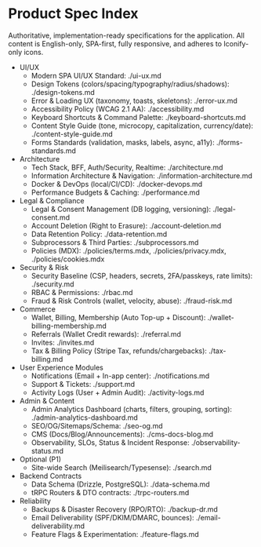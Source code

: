 # Product Spec Index

Authoritative, implementation-ready specifications for the application. All content is English-only, SPA-first, fully responsive, and adheres to Iconify-only icons.

- UI/UX
  - Modern SPA UI/UX Standard: ./ui-ux.md
  - Design Tokens (colors/spacing/typography/radius/shadows): ./design-tokens.md
  - Error & Loading UX (taxonomy, toasts, skeletons): ./error-ux.md
  - Accessibility Policy (WCAG 2.1 AA): ./accessibility.md
  - Keyboard Shortcuts & Command Palette: ./keyboard-shortcuts.md
  - Content Style Guide (tone, microcopy, capitalization, currency/date): ./content-style-guide.md
  - Forms Standards (validation, masks, labels, async, a11y): ./forms-standards.md
- Architecture
  - Tech Stack, BFF, Auth/Security, Realtime: ./architecture.md
  - Information Architecture & Navigation: ./information-architecture.md
  - Docker & DevOps (local/CI/CD): ./docker-devops.md
  - Performance Budgets & Caching: ./performance.md
- Legal & Compliance
  - Legal & Consent Management (DB logging, versioning): ./legal-consent.md
  - Account Deletion (Right to Erasure): ./account-deletion.md
  - Data Retention Policy: ./data-retention.md
  - Subprocessors & Third Parties: ./subprocessors.md
  - Policies (MDX): ./policies/terms.mdx, ./policies/privacy.mdx, ./policies/cookies.mdx
- Security & Risk
  - Security Baseline (CSP, headers, secrets, 2FA/passkeys, rate limits): ./security.md
  - RBAC & Permissions: ./rbac.md
  - Fraud & Risk Controls (wallet, velocity, abuse): ./fraud-risk.md
- Commerce
  - Wallet, Billing, Membership (Auto Top-up + Discount): ./wallet-billing-membership.md
  - Referrals (Wallet Credit rewards): ./referral.md
  - Invites: ./invites.md
  - Tax & Billing Policy (Stripe Tax, refunds/chargebacks): ./tax-billing.md
- User Experience Modules
  - Notifications (Email + In-app center): ./notifications.md
  - Support & Tickets: ./support.md
  - Activity Logs (User + Admin Audit): ./activity-logs.md
- Admin & Content
  - Admin Analytics Dashboard (charts, filters, grouping, sorting): ./admin-analytics-dashboard.md
  - SEO/OG/Sitemaps/Schema: ./seo-og.md
  - CMS (Docs/Blog/Announcements): ./cms-docs-blog.md
  - Observability, SLOs, Status & Incident Response: ./observability-status.md
- Optional (P1)
  - Site-wide Search (Meilisearch/Typesense): ./search.md
- Backend Contracts
  - Data Schema (Drizzle, PostgreSQL): ./data-schema.md
  - tRPC Routers & DTO contracts: ./trpc-routers.md
- Reliability
  - Backups & Disaster Recovery (RPO/RTO): ./backup-dr.md
  - Email Deliverability (SPF/DKIM/DMARC, bounces): ./email-deliverability.md
  - Feature Flags & Experimentation: ./feature-flags.md
